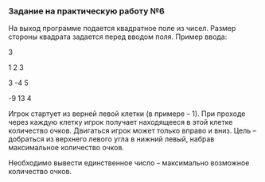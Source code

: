 ### Задание на практическую работу №6

На выход программе подается квадратное поле из чисел. Размер стороны квадрата задается перед вводом поля. Пример ввода:

3

1 2 3

3 -4 5

-9 13 4

Игрок стартует из верней левой клетки (в примере – 1). При проходе через каждую клетку игрок получает находящееся в этой клетке количество очков. Двигаться игрок может только вправо и вниз. Цель – добраться из верхнего левого угла в нижний левый, набрав максимальное количество очков.

Необходимо вывести единственное число – максимально возможное количество очков.
